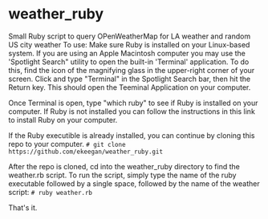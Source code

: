 # weather_ruby
Small Ruby script to query OPenWeatherMap for LA weather and random US city weather
To use:
Make sure Ruby is installed on your Linux-based system.  If you are using an Apple Macintosh computer you may use the 'Spotlight Search" utility to open the built-in 'Terminal' application.  To do this, find the icon of the magnifying glass in the upper-right corner of your screen.  Click and type "Terminal" in the Spotlight Search bar, then hit the Return key.  This should open the Teeminal Application on your computer.

Once Terminal is open, type "which ruby" to see if Ruby is installed on your computer.  If Ruby is not installed you can follow the instructions in this link to install Ruby on your computer.

If the Ruby executible is already installed, you can continue by cloning this repo to your computer.
`# git clone https://github.com/ekeegan/weather_ruby.git`

After the repo is cloned, cd into the weather_ruby directory to find the weather.rb script.  To run the script, simply type the name of the ruby executable followed by a single space, followed by the name of the weather script:
`# ruby weather.rb`

That's it.

